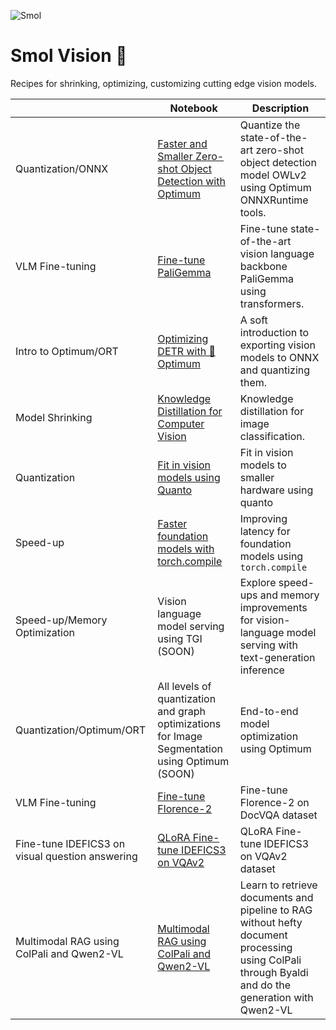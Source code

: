 ![Smol](https://github.com/merveenoyan/smol-vision/assets/53175384/930d5b36-bb9d-4ab6-8b5a-4fec28c48f80)
# Smol Vision 🐣
Recipes for shrinking, optimizing, customizing cutting edge vision models. 

|                              | Notebook                                                                                                                                                                | Description                                                                                                |
|------------------------------|-------------------------------------------------------------------------------------------------------------------------------------------------------------------------|------------------------------------------------------------------------------------------------------------|
| Quantization/ONNX            | [Faster and Smaller Zero-shot Object Detection with Optimum](https://github.com/merveenoyan/smol-vision/blob/main/Faster_Zero_shot_Object_Detection_with_Optimum.ipynb) | Quantize the state-of-the-art zero-shot object detection model OWLv2 using Optimum ONNXRuntime tools.      |
| VLM Fine-tuning              | [Fine-tune PaliGemma](https://github.com/merveenoyan/smol-vision/blob/main/Fine_tune_PaliGemma.ipynb)                                                                   | Fine-tune state-of-the-art vision language backbone PaliGemma using transformers.                          |
| Intro to Optimum/ORT         | [Optimizing DETR with 🤗 Optimum](https://github.com/merveenoyan/smol-vision/blob/main/Reduce_any_model_to_fp16_using_%F0%9F%A4%97_Optimum_DETR.ipynb)                   | A soft introduction to exporting vision models to ONNX and quantizing them.                                |
| Model Shrinking              | [Knowledge Distillation for Computer Vision](https://huggingface.co/docs/transformers/en/tasks/knowledge_distillation_for_image_classification)                         | Knowledge distillation for image classification.                                                           |
| Quantization                 | [Fit in vision models using Quanto](https://github.com/merveenoyan/smol-vision/blob/main/Fit_in_vision_models_using_quanto.ipynb)                                       | Fit in vision models to smaller hardware using quanto                                                      |
| Speed-up                     | [Faster foundation models with torch.compile](https://github.com/merveenoyan/smol-vision/blob/main/Faster_foundation_models_with_torch_compile.ipynb)                   | Improving latency for foundation models using `torch.compile`                                              |
| Speed-up/Memory Optimization | Vision language model serving using TGI (SOON)                                                                                                                          | Explore speed-ups and memory improvements for vision-language model serving with text-generation inference |
| Quantization/Optimum/ORT     | All levels of quantization and graph optimizations for Image Segmentation using Optimum (SOON)                                                                          | End-to-end model optimization using Optimum                                                                |
| VLM Fine-tuning     | [Fine-tune Florence-2](https://github.com/merveenoyan/smol-vision/blob/main/Fine_tune_Florence_2.ipynb)                                                                          | Fine-tune Florence-2 on DocVQA dataset                                                                |
| Fine-tune IDEFICS3 on visual question answering    | [QLoRA Fine-tune IDEFICS3 on VQAv2](https://github.com/merveenoyan/smol-vision/blob/main/Idefics_FT.ipynb)                                                                          | QLoRA Fine-tune IDEFICS3 on VQAv2 dataset                                                                 |
| Multimodal RAG using ColPali and Qwen2-VL    | [Multimodal RAG using ColPali and Qwen2-VL](https://github.com/merveenoyan/smol-vision/blob/main/ColPali_%2B_Qwen2_VL.ipynb)                                                                          | Learn to retrieve documents and pipeline to RAG without hefty document processing using ColPali through Byaldi and do the generation with Qwen2-VL                                                              |
